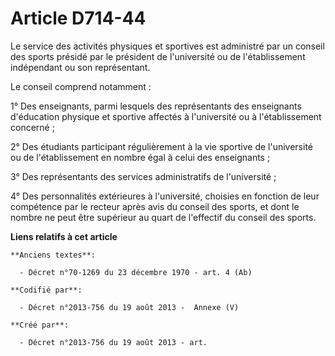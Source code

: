 # Article D714-44

Le service des activités physiques et sportives est administré par un conseil des sports présidé par le président de
l'université ou de l'établissement indépendant ou son représentant.

Le conseil comprend notamment :

1° Des enseignants, parmi lesquels des représentants des enseignants d'éducation physique et sportive affectés à l'université
ou à l'établissement concerné ;

2° Des étudiants participant régulièrement à la vie sportive de l'université ou de l'établissement en nombre égal à celui des
enseignants ;

3° Des représentants des services administratifs de l'université ;

4° Des personnalités extérieures à l'université, choisies en fonction de leur compétence par le recteur après avis du conseil
des sports, et dont le nombre ne peut être supérieur au quart de l'effectif du conseil des sports.

**Liens relatifs à cet article**

	**Anciens textes**:

	  - Décret n°70-1269 du 23 décembre 1970 - art. 4 (Ab)

	**Codifié par**:

	  - Décret n°2013-756 du 19 août 2013 -  Annexe (V)

	**Créé par**:

	  - Décret n°2013-756 du 19 août 2013 - art.

